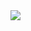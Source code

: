 <picture>
	<img src="https://github.com/Slavouz/ProgFunc/blob/main/Modul%202/Praktikum/decrypt_this.png">
</picture>
